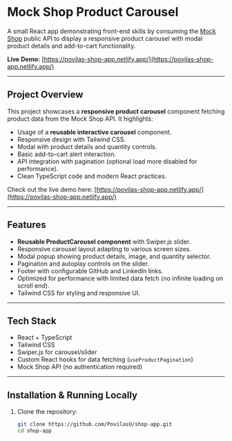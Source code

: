# Mock Shop Product Carousel

A small React app demonstrating front-end skills by consuming the [Mock Shop](https://mock.shop/) public API to display a responsive product carousel with modal product details and add-to-cart functionality.

**Live Demo:** [https://povilas-shop-app.netlify.app/](https://povilas-shop-app.netlify.app/)

---

## Project Overview

This project showcases a **responsive product carousel** component fetching product data from the Mock Shop API. It highlights:

- Usage of a **reusable interactive carousel** component.
- Responsive design with Tailwind CSS.
- Modal with product details and quantity controls.
- Basic add-to-cart alert interaction.
- API integration with pagination (optional load more disabled for performance).
- Clean TypeScript code and modern React practices.

Check out the live demo here: [https://povilas-shop-app.netlify.app/](https://povilas-shop-app.netlify.app/)

---

## Features

- **Reusable ProductCarousel component** with Swiper.js slider.
- Responsive carousel layout adapting to various screen sizes.
- Modal popup showing product details, image, and quantity selector.
- Pagination and autoplay controls on the slider.
- Footer with configurable GitHub and LinkedIn links.
- Optimized for performance with limited data fetch (no infinite loading on scroll end).
- Tailwind CSS for styling and responsive UI.

---

## Tech Stack

- React + TypeScript
- Tailwind CSS
- Swiper.js for carousel/slider
- Custom React hooks for data fetching (`useProductPagination`)
- Mock Shop API (no authentication required)

---

## Installation & Running Locally

1. Clone the repository:

   ```bash
   git clone https://github.com/PovilasU/shop-app.git
   cd shop-app
